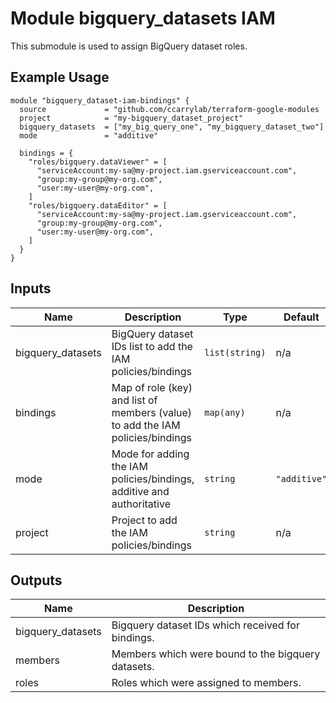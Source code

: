 # Module bigquery_datasets IAM

This submodule is used to assign BigQuery dataset roles.

## Example Usage
```
module "bigquery_dataset-iam-bindings" {
  source             = "github.com/ccarrylab/terraform-google-modules
  project            = "my-bigquery_dataset_project"
  bigquery_datasets  = ["my_big_query_one", "my_bigquery_dataset_two"]
  mode               = "additive"

  bindings = {
    "roles/bigquery.dataViewer" = [
      "serviceAccount:my-sa@my-project.iam.gserviceaccount.com",
      "group:my-group@my-org.com",
      "user:my-user@my-org.com",
    ]
    "roles/bigquery.dataEditor" = [
      "serviceAccount:my-sa@my-project.iam.gserviceaccount.com",
      "group:my-group@my-org.com",
      "user:my-user@my-org.com",
    ]
  }
}
```

<!-- BEGINNING OF PRE-COMMIT-TERRAFORM DOCS HOOK -->
## Inputs

| Name | Description | Type | Default | Required |
|------|-------------|------|---------|:--------:|
| bigquery\_datasets | BigQuery dataset IDs list to add the IAM policies/bindings | `list(string)` | n/a | yes |
| bindings | Map of role (key) and list of members (value) to add the IAM policies/bindings | `map(any)` | n/a | yes |
| mode | Mode for adding the IAM policies/bindings, additive and authoritative | `string` | `"additive"` | no |
| project | Project to add the IAM policies/bindings | `string` | n/a | yes |

## Outputs

| Name | Description |
|------|-------------|
| bigquery\_datasets | Bigquery dataset IDs which received for bindings. |
| members | Members which were bound to the bigquery datasets. |
| roles | Roles which were assigned to members. |

<!-- END OF PRE-COMMIT-TERRAFORM DOCS HOOK -->
